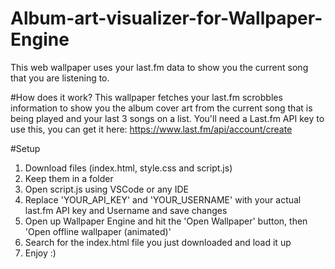 # Album-art-visualizer-for-Wallpaper-Engine
This web wallpaper uses your last.fm data to show you the current song that you are listening to.

#How does it work?
This wallpaper fetches your last.fm scrobbles information to show you the album cover art from the current song that is being played and your last 3 songs on a list.
You'll need a Last.fm API key to use this, you can get it here: https://www.last.fm/api/account/create

#Setup
1. Download files (index.html, style.css and script.js)
2. Keep them in a folder
3. Open script.js using VSCode or any IDE
4. Replace 'YOUR_API_KEY' and 'YOUR_USERNAME' with your actual last.fm API key and Username and save changes
5. Open up Wallpaper Engine and hit the 'Open Wallpaper' button, then 'Open offline wallpaper (animated)'
6. Search for the index.html file you just downloaded and load it up
7. Enjoy :)
